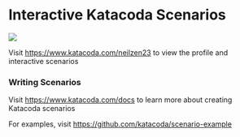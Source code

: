 # Interactive Katacoda Scenarios

[![](http://shields.katacoda.com/katacoda/neilzen23/count.svg)](https://www.katacoda.com/neilzen23 "Get your profile on Katacoda.com")

Visit https://www.katacoda.com/neilzen23 to view the profile and interactive scenarios

### Writing Scenarios
Visit https://www.katacoda.com/docs to learn more about creating Katacoda scenarios

For examples, visit https://github.com/katacoda/scenario-example
